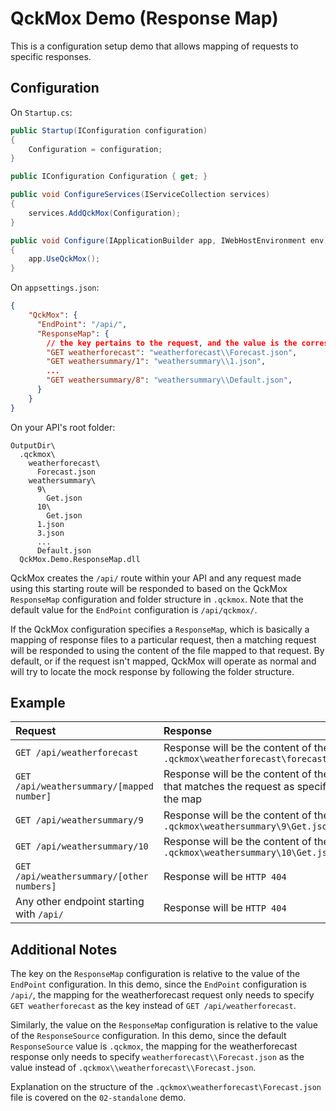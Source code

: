 # QckMox Demo (Response Map)

This is a configuration setup demo that allows mapping of requests to specific responses.

## Configuration
On `Startup.cs`:
```C#
public Startup(IConfiguration configuration)
{
    Configuration = configuration;
}

public IConfiguration Configuration { get; }

public void ConfigureServices(IServiceCollection services)
{
    services.AddQckMox(Configuration);
}

public void Configure(IApplicationBuilder app, IWebHostEnvironment env)
{
    app.UseQckMox();
}
```

On `appsettings.json`:
```JSON
{
    "QckMox": {
      "EndPoint": "/api/",
      "ResponseMap": {
        // the key pertains to the request, and the value is the corresponding response for that request
        "GET weatherforecast": "weatherforecast\\Forecast.json",
        "GET weathersummary/1": "weathersummary\\1.json",
        ...
        "GET weathersummary/8": "weathersummary\\Default.json",
      }
    }
}
```

On your API's root folder:
```
OutputDir\
  .qckmox\
    weatherforecast\
      Forecast.json
    weathersummary\
      9\
        Get.json
      10\
        Get.json
      1.json
      3.json
      ...
      Default.json
  QckMox.Demo.ResponseMap.dll
```

QckMox creates the `/api/` route within your API and any request made using this starting route will be responded to based on the QckMox `ResponseMap` configuration and folder structure in `.qckmox`. Note that the default value for the `EndPoint` configuration is `/api/qckmox/`.

If the QckMox configuration specifies a `ResponseMap`, which is basically a mapping of response files to a particular request, then a matching request will be responded to using the content of the file mapped to that request. By default, or if the request isn't mapped, QckMox will operate as normal and will try to locate the mock response by following the folder structure.

## Example
|Request|Response|
|:-|:-|
|`GET /api/weatherforecast`|Response will be the content of the file `.qckmox\weatherforecast\forecast.json`|
|`GET /api/weathersummary/[mapped number]`|Response will be the content of the file that matches the request as specified in the map|
|`GET /api/weathersummary/9`|Response will be the content of the file `.qckmox\weathersummary\9\Get.json`|
|`GET /api/weathersummary/10`|Response will be the content of the file `.qckmox\weathersummary\10\Get.json`|
|`GET /api/weathersummary/[other numbers]`|Response will be `HTTP 404`|
|Any other endpoint starting with `/api/`|Response will be `HTTP 404`|

## Additional Notes
The key on the `ResponseMap` configuration is relative to the value of the `EndPoint` configuration. In this demo, since the `EndPoint` configuration is `/api/`, the mapping for the weatherforecast request only needs to specify `GET weatherforecast` as the key instead of `GET /api/weatherforecast`.

Similarly, the value on the `ResponseMap` configuration is relative to the value of the `ResponseSource` configuration. In this demo, since the default `ResponseSource` value is `.qckmox`, the mapping for the weatherforecast response only needs to specify `weatherforecast\\Forecast.json` as the value instead of `.qckmox\\weatherforecast\\Forecast.json`.

Explanation on the structure of the `.qckmox\weatherforecast\Forecast.json` file is covered on the `02-standalone` demo.